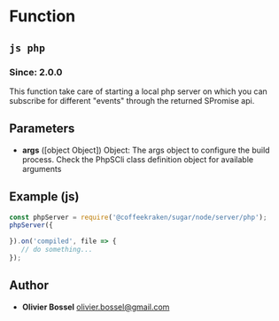 
# Function


## ```js php ```
### Since: 2.0.0

This function take care of starting a local php server on which you can subscribe for different "events"
through the returned SPromise api.

## Parameters

- **args** ([object Object]) Object: The args object to configure the build process. Check the PhpSCli class definition object for available arguments



## Example (js)

```js
const phpServer = require('@coffeekraken/sugar/node/server/php');
phpServer({

}).on('compiled', file => {
   // do something...
});
```


## Author
- **Olivier Bossel** <a href="mailto:olivier.bossel@gmail.com">olivier.bossel@gmail.com</a> 



